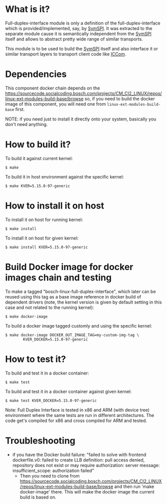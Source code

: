 # What is it?

Full-duplex-interface module is only a definition of the
full-duplex-interface which is provided/implemented, say, by
[SymSPI](https://github.com/Bosch-SW/linux-symspi). It was
extracted to the separate module cause it is semantically
independent from the [SymSPI](https://github.com/Bosch-SW/linux-symspi)
itself and allows to abstract pretty wide range of similar
transports.

This module is to be used to build the
[SymSPI](https://github.com/Bosch-SW/linux-symspi)
itself and also interface it or similar transport layers to
transport client code like [ICCom](https://github.com/Bosch-SW/linux-iccom).

# Dependencies

This component docker chain depends on the
<https://sourcecode.socialcoding.bosch.com/projects/CM_CI2_LINUX/repos/linux-ext-modules-build-base/browse>
so, if you need to build the docker image of this component,
you will need one from `linux-ext-modules-build-base` first.

NOTE: if you need just to install it directly onto your system,
basically you don't need anything.

# How to build it?

To build it against current kernel:
```
$ make
```

To build it in host environment against the specific kernel:
```
$ make KVER=5.15.0-97-generic
```

# How to install it on host

To install it on host for running kernel:
```
$ make install
```

To install it on host for given kernel:
```
$ make install KVER=5.15.0-97-generic
```

# Build Docker image for docker images chain and testing

To make a tagged "bosch-linux-full-duplex-interface", which later can be
reused using this tag as a base image reference in docker build of
dependent drivers (note, the kernel version is given by default
setting in this case and not related to the running kernel):
```
$ make docker-image
```

To build a docker image tagged customly and using the specific kernel:
```
$ make docker-image DOCKER_OUT_IMAGE_TAG=my-custom-img-tag \
        KVER_DOCKER=5.15.0-97-generic
```

# How to test it?

To build and test it in a docker container:
```
$ make test
```

To build and test it in a docker container against given kernel:
```
$ make test KVER_DOCKER=5.15.0-97-generic

```

Note: Full Duplex Interface is tested in x86 and ARM (with device tree)
environment where the same tests are run in different architectures. The
code get's compiled for x86 and cross compiled for ARM and tested.

# Troubleshooting

* if you have the Docker build failure:
   "failed to solve with frontend dockerfile.v0: failed
    to create LLB definition: pull access denied, repository
    does not exist or may require authorization: server
    message: insufficient_scope: authorization failed"
  * Then you need to clone from
    <https://sourcecode.socialcoding.bosch.com/projects/CM_CI2_LINUX/repos/linux-ext-modules-build-base/browse>
    and then run 'make docker-image' there. This will make the
    docker image the current build is based on.
